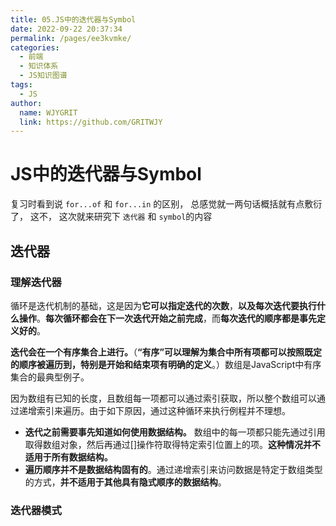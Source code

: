 ```yaml
---
title: 05.JS中的迭代器与Symbol  
date: 2022-09-22 20:37:34  
permalink: /pages/ee3kvmke/  
categories:
  - 前端
  - 知识体系
  - JS知识图谱
tags:
  - JS
author:  
  name: WJYGRIT   
  link: https://github.com/GRITWJY
---
```


# JS中的迭代器与Symbol

复习时看到说 `for...of` 和 `for...in` 的区别， 总感觉就一两句话概括就有点敷衍了， 
这不， 这次就来研究下 `迭代器` 和 `symbol`的内容

## 迭代器

### 理解迭代器

循环是迭代机制的基础，这是因为**它可以指定迭代的次数**，**以及每次迭代要执行什么操作**。**每次循环都会在下一次迭代开始之前完成**，而**每次迭代的顺序都是事先定义好的**。

**迭代会在一个有序集合上进行。**（**“有序”可以理解为集合中所有项都可以按照既定的顺序被遍历到，特别是开始和结束项有明确的定义**。）数组是JavaScript中有序集合的最典型例子。

因为数组有已知的长度，且数组每一项都可以通过索引获取，所以整个数组可以通过递增索引来遍历。由于如下原因，通过这种循环来执行例程并不理想。
  
  - **迭代之前需要事先知道如何使用数据结构。**  数组中的每一项都只能先通过引用取得数组对象，然后再通过[]操作符取得特定索引位置上的项。**这种情况并不适用于所有数据结构。**
  - **遍历顺序并不是数据结构固有的**。通过递增索引来访问数据是特定于数组类型的方式，**并不适用于其他具有隐式顺序的数据结构**。
  

### 迭代器模式

